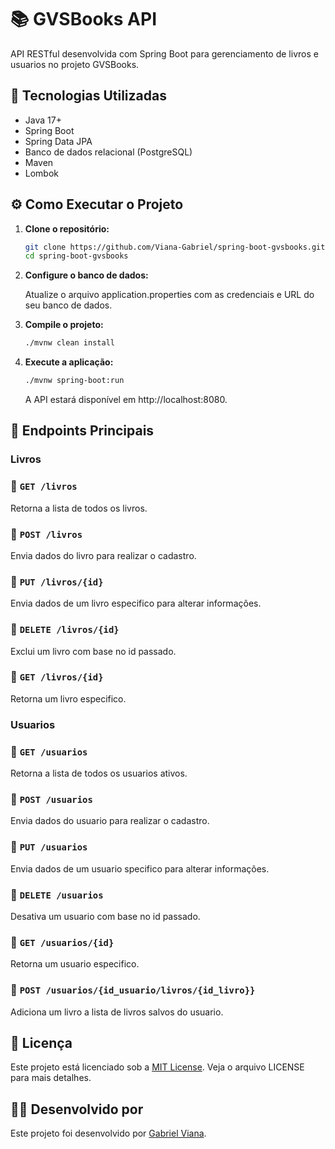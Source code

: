 # 📚 GVSBooks API

API RESTful desenvolvida com Spring Boot para gerenciamento de livros e usuarios no projeto GVSBooks.

## 🚀 Tecnologias Utilizadas

- Java 17+
- Spring Boot
- Spring Data JPA
- Banco de dados relacional (PostgreSQL)
- Maven
- Lombok

## ⚙️ Como Executar o Projeto

1. **Clone o repositório:**

   ```bash
   git clone https://github.com/Viana-Gabriel/spring-boot-gvsbooks.git
   cd spring-boot-gvsbooks
   ```

2. **Configure o banco de dados:**

   Atualize o arquivo application.properties com as credenciais e URL do seu banco de dados.


3. **Compile o projeto:**

   ```bash
   ./mvnw clean install
   ```

4. **Execute a aplicação:**

   ```bash
   ./mvnw spring-boot:run
   ```
   A API estará disponível em http://localhost:8080.

## 📖 Endpoints Principais
### Livros
### 📝 `GET /livros` 
Retorna a lista de todos os livros.
### 📝 `POST /livros` 
Envia dados do livro para realizar o cadastro.
### 📝 `PUT /livros/{id}`
Envia dados de um livro especifico para alterar informações.
### 📝 `DELETE /livros/{id}`
Exclui um livro com base no id passado.
### 📝 `GET /livros/{id}` 
Retorna um livro especifico.

### Usuarios
### 📝 `GET /usuarios` 
Retorna a lista de todos os usuarios ativos.
### 📝 `POST /usuarios` 
Envia dados do usuario para realizar o cadastro.
### 📝 `PUT /usuarios`
Envia dados de um usuario specifico para alterar informações.
### 📝 `DELETE /usuarios`
Desativa um usuario com base no id passado.
### 📝 `GET /usuarios/{id}`
Retorna um usuario especifico.
### 📝 `POST /usuarios/{id_usuario/livros/{id_livro}}`
Adiciona um livro a lista de livros salvos do usuario.

## 📄 Licença
Este projeto está licenciado sob a [MIT License](LICENSE). Veja o arquivo LICENSE para mais detalhes.

## 👨‍💻 Desenvolvido por

Este projeto foi desenvolvido por [Gabriel Viana](https://github.com/Viana-Gabriel).